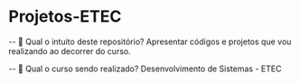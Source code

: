 # Projetos-ETEC
-- 🌱 Qual o intuito deste repositório? Apresentar códigos e projetos que vou realizando ao decorrer do curso.

-- 🌱 Qual o curso sendo realizado? Desenvolvimento de Sistemas - ETEC
